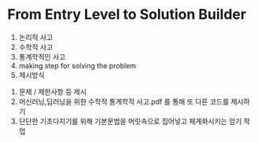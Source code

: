 # From Entry Level to Solution Builder
1. 논리적 사고
2. 수학적 사고
3. 통계학적인 사고
4. making step for solving the problem
5. 제시방식
 1) 문제 / 제한사항 등 제시
 2) 머신러닝,딥러닝을 위한 수학적 통계학적 사고.pdf 를 통해 또 다른 코드를 제시하기
 3) 단단한 기초다지기를 위해 기본문법을 머릿속으로 집어넣고 체계화시키는 암기 작업
